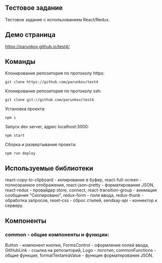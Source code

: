 ## Тестовое задание

Тестовое задание с использованием React/Redux.

## Демо страница

https://parunkov.github.io/test4/

## Команды

Клонирование репозитория по протоколу https:

    git clone https://github.com/parunkov/test4

Клонирование репозитория по протоколу ssh:

    git clone git://github.com/parunkov/test4

Установка проекта:
    
    npm i

Запуск dev server, адрес localhost:3000:

    npm start

Сборка и развертывание проекта:

    npm run deploy

## Используемые библиотеки

react-copy-to-clipboard - копирование в буфер,
react-full-screen - полноэранное отображение,
react-json-pretty - форматирование JSON,
react-redux - провайдер store, connect,
react-transition-group - анимация сообщения "Скопировано",
redux-form - поля ввода,
redux-thunk - обработка запросов,
reset-css - сброс стилей,
sendsay-api - коннектор к серверу.

## Компоненты

### common - общие компоненты и функции:
Button - компонент кнопки, 
FormsControl - оформление полей ввода,
GitHubLink - ссылка на репозиторий,
Logo - логотип,
commonFunctions - общие функции,
formatTextareaValue - функция форматирования JSON.
